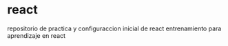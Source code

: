 # react
repositorio de practica y configuraccion inicial de react entrenamiento para aprendizaje en react
